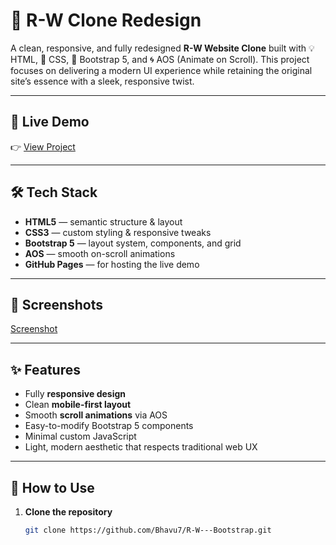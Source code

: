# 🎨 R-W Clone Redesign

A clean, responsive, and fully redesigned **R-W Website Clone** built with 💡 HTML, 🎨 CSS, 🧱 Bootstrap 5, and 🌀 AOS (Animate on Scroll). This project focuses on delivering a modern UI experience while retaining the original site’s essence with a sleek, responsive twist.

---

## 🚀 Live Demo

👉 [View Project](https://bhavu7.github.io/R-W---Bootstrap/)

---

## 🛠 Tech Stack

- **HTML5** — semantic structure & layout  
- **CSS3** — custom styling & responsive tweaks  
- **Bootstrap 5** — layout system, components, and grid  
- **AOS** — smooth on-scroll animations  
- **GitHub Pages** — for hosting the live demo

---

## 📸 Screenshots

[Screenshot](images/Screenshot.png)

---

## ✨ Features

- Fully **responsive design**  
- Clean **mobile-first layout**  
- Smooth **scroll animations** via AOS  
- Easy-to-modify Bootstrap 5 components  
- Minimal custom JavaScript  
- Light, modern aesthetic that respects traditional web UX  

---

## 🚧 How to Use

1. **Clone the repository**  
   ```bash
   git clone https://github.com/Bhavu7/R-W---Bootstrap.git

